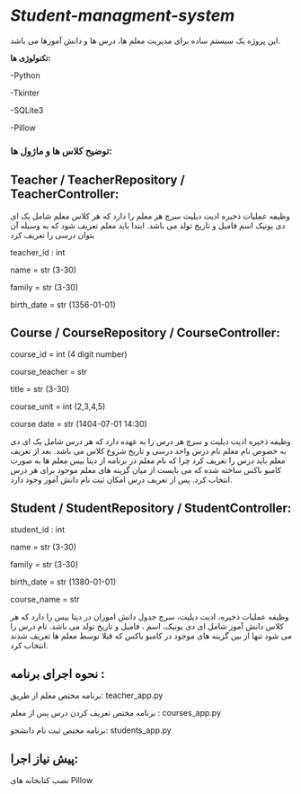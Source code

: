 # **_Student-managment-system_**


این پروژه یک سیستم ساده برای مدیریت معلم ها، درس ها و دانش آموزها می باشد.

**تکنولوژی ها:** 


-Python 


-Tkinter


-SQLite3


-Pillow



### **توضیح کلاس ها و ماژول ها:** 


## Teacher / TeacherRepository / TeacherController:


وظیفه عملیات ذخیره ادیت دیلیت سرچ هر معلم را دارد که هر کلاس معلم شامل یک ای دی یونیک اسم فامیل و تاریخ تولد می باشد. 
ابتدا باید معلم تعریف شود که به وسیله آن بتوان درسی را تعریف کرد 


teacher_id : int 


name = str (3-30)


family = str (3-30)


birth_date = str (1356-01-01)


## Course / CourseRepository / CourseController:

course_id = int (4 digit number)

course_teacher = str

title = str (3-30)

course_unit = int (2,3,4,5)

course date = str (1404-07-01 14:30)

وظیفه ذخیره ادیت دیلیت و سرچ هر درس را به عهده دارد که هر درس شامل یک ای دی به خصوص نام معلم نام درس واحد درسی و تاریخ شروع کلاس می باشد. 
بعد از تعریف معلم باید درس را تعریف کرد چرا که نام معلم در برنامه از دیتا بیس معلم ها به صورت کامبو باکس ساخته شده که می بایست از میان گزینه های معلم موجود برای هر درس انتخاب کرد.
پس از تعریف درس امکان ثبت نام دانش آموز وجود دارد.

## Student / StudentRepository / StudentController:

student_id : int 


name = str (3-30)


family = str (3-30)


birth_date = str (1380-01-01)


course_name = str

وظیفه عملیات ذخیره، ادیت دیلیت، سرچ جدول دانش اموزان در دیتا بیس را دارد که هر کلاس دانش آموز شامل ای دی یونیک، اسم ، فامیل و تاریخ تولد می باشد. نام درس را می شود تنها از بین گزینه های موجود در کامبو باکس که قبلا توسط معلم ها تعریف شدند انتخاب کرد. 



## نحوه اجرای برنامه : 


برنامه مختص معلم از طریق: teacher_app.py


برنامه مختص تعریف کردن درس پس از معلم : courses_app.py


برنامه مختص ثبت نام دانشجو: students_app.py


## **پیش نیاز اجرا:** 


نصب کتابخانه های Pillow

